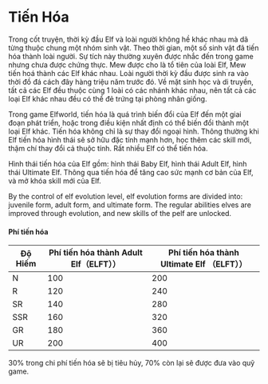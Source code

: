 # Tiến Hóa

Trong cốt truyện, thời kỳ đầu Elf và loài người không hề khác nhau mà dã từng thuộc chung một nhóm sinh vật. Theo thời gian, một số sinh vật đã tiến hóa thành loài người. Sự tích này thường xuyên được nhắc đến trong game nhưng chưa được chứng thực. Mew được cho là tổ tiên của loài Elf, Mew tiến hoá thành các Elf khác nhau. Loài người thời kỳ đầu được sinh ra vào thời đồ đá cách đây hàng triệu năm trước đó. Về mặt sinh học và di truyền, tất cả các Elf đều thuộc cùng 1 loài có các nhánh khác nhau, nên tất cả các loại Elf khác nhau đều có thể đẻ trứng tại phòng nhân giống.

Trong game Elfworld, tiến hóa là quá trình biến đổi của Elf đến một giai đoạn phát triển, hoặc trong điều kiện nhất định có thể biến đổi thành một loại Elf khác. Tiến hóa không chỉ là sự thay đổi ngoại hình. Thông thường khi Elf tiến hóa hình thái sẽ sở hữu đặc tính mạnh hơn, học thêm các skill mới, thậm chí thay đổi cả thuộc tính. Rất nhiều Elf có thể tiến hóa.

Hình thái tiến hóa của Elf gồm: hình thái Baby Elf, hình thái Adult Elf, hình thái Ultimate Elf. Thông qua tiến hóa để tăng cao sức mạnh cơ bản của Elf, và mở khóa skill mới của Elf.

By the control of elf evolution level, elf evolution forms are divided into: juvenile form, adult form, and ultimate form. The regular abilities elves are improved through evolution, and new skills of the pelf are unlocked.

#### **Phí tiến hóa**

| Độ Hiếm | Phí tiến hóa thành Adult Elf（ELFT）） | Phí tiến hóa thành Ultimate Elf （ELFT）） |
| ------- | ----------------------------------- | --------------------------------------- |
| N       | 100                                 | 200                                     |
| R       | 120                                 | 240                                     |
| SR      | 140                                 | 280                                     |
| SSR     | 160                                 | 320                                     |
| GR      | 180                                 | 360                                     |
| UR      | 200                                 | 400                                     |

30% trong chi phí tiến hóa sẽ bị tiêu hủy, 70% còn lại sẽ được đưa vào quỹ game.
